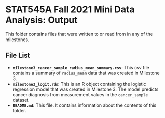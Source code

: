 # STAT545A Fall 2021 Mini Data Analysis: Output

This folder contains files that were written to or read from in any of the milestones.

## File List

- **`milestone3_cancer_sample_radius_mean_summary.csv`**: This csv file contains a summary of `radius_mean` data that was created in Milestone 3.
- **`milestone3_logit.rds`**: This is an R object containing the logistic regression model that was created in Milestone 3. The model predicts cancer diagnosis from measurement values in the `cancer_sample` dataset.
- **`README.md`:** This file. It contains information about the contents of this folder.
